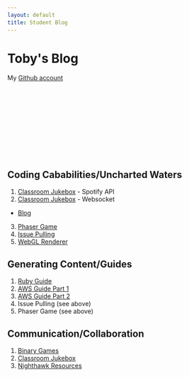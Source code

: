 ```yaml
---
layout: default
title: Student Blog
---
```


# Toby's Blog

My [Github account](https://github.com/toby-leeder)

<img src="images/Toby.jpeg" style="padding-left: 50%; padding-right: 50%; padding-top: 30%; height: 0em;">

## Coding Cababilities/Uncharted Waters
1. [Classroom Jukebox](https://classroomjukebox.com) - Spotify API
2. [Classroom Jukebox](https://classroomjukebox.com/search) - Websocket
  - [Blog](https://toby-leeder.github.io/CSABlog/2024/05/30/websocker_IPYNB_2_.html)
3. [Phaser Game](https://toby-leeder.github.io/CSABlog/2023/08/18/Phaser-Game.html)
4. [Issue Pulling](https://toby-leeder.github.io/CSABlog/ToC)
5. [WebGL Renderer](https://toby-leeder.github.io/binarygames-frontend/escaperoom)


## Generating Content/Guides
1. [Ruby Guide](https://toby-leeder.github.io/CSABlog/rubyFixes)
2. [AWS Guide Part 1](https://toby-leeder.github.io/CSPFastpages/2023/04/12/aws-adventures.html)
3. [AWS Guide Part 2](https://toby-leeder.github.io/CSABlog/2024/03/14/Secret-Lambda_IPYNB_2_.html)
4. Issue Pulling (see above)
5. Phaser Game (see above)

## Communication/Collaboration
1. [Binary Games](https://github.com/users/Toby-Leeder/projects/2/views/5)
2. [Classroom Jukebox](https://github.com/users/aidenhuynh/projects/4)
3. [Nighthawk Resources](https://github.com/orgs/John-sCC/projects/1)

  <script src="{{site.baseurl}}/assets/js/three.r134.min.js"></script>
  <script src="{{site.baseurl}}/assets/js/vanta.waves.min.js"></script>
  <script>
    VANTA.WAVES({
      el: "html",
      mouseControls: true,
      touchControls: true,
      gyroControls: false,
      minHeight: 200.00,
      minWidth: 200.00,
      scale: 1.00,
      scaleMobile: 1.00,
      shininess: 48.00,
      waveHeight: 16.00,
      waveSpeed: 1.45,
      zoom: 0.65
    })
    var body = document.querySelector("body")
    if (window.screen.height > body.style.height)
    body.style.height = (window.screen.height - 64) + "px"
  </script>
